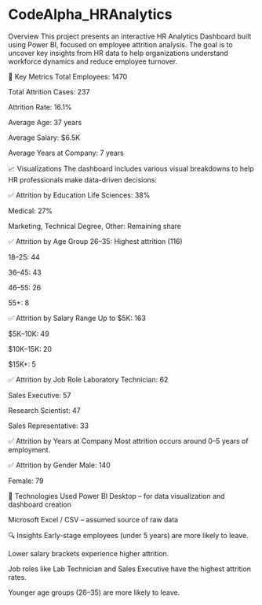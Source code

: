 # CodeAlpha_HRAnalytics
 Overview
This project presents an interactive HR Analytics Dashboard built using Power BI, focused on employee attrition analysis. The goal is to uncover key insights from HR data to help organizations understand workforce dynamics and reduce employee turnover.

📌 Key Metrics
Total Employees: 1470

Total Attrition Cases: 237

Attrition Rate: 16.1%

Average Age: 37 years

Average Salary: $6.5K

Average Years at Company: 7 years

📈 Visualizations
The dashboard includes various visual breakdowns to help HR professionals make data-driven decisions:

✅ Attrition by Education
Life Sciences: 38%

Medical: 27%

Marketing, Technical Degree, Other: Remaining share

✅ Attrition by Age Group
26–35: Highest attrition (116)

18–25: 44

36–45: 43

46–55: 26

55+: 8

✅ Attrition by Salary Range
Up to $5K: 163

$5K–10K: 49

$10K–15K: 20

$15K+: 5

✅ Attrition by Job Role
Laboratory Technician: 62

Sales Executive: 57

Research Scientist: 47

Sales Representative: 33

✅ Attrition by Years at Company
Most attrition occurs around 0–5 years of employment.

✅ Attrition by Gender
Male: 140

Female: 79

🧩 Technologies Used
Power BI Desktop – for data visualization and dashboard creation

Microsoft Excel / CSV – assumed source of raw data

🔍 Insights
Early-stage employees (under 5 years) are more likely to leave.

Lower salary brackets experience higher attrition.

Job roles like Lab Technician and Sales Executive have the highest attrition rates.

Younger age groups (26–35) are more likely to leave.
